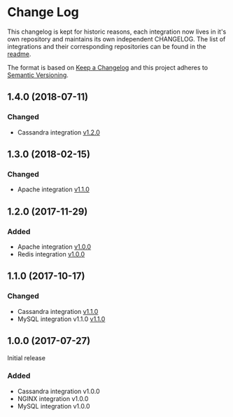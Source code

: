 # Change Log

This changelog is kept for historic reasons, each integration now lives in it's
own repository and maintains its own independent CHANGELOG. The list of
integrations and their corresponding repositories can be found in the
[readme](README.md).

The format is based on [Keep a Changelog](http://keepachangelog.com/)
and this project adheres to [Semantic Versioning](http://semver.org/).

## 1.4.0 (2018-07-11)
### Changed
- Cassandra integration [v1.2.0](integrations/cassandra/CHANGELOG.md#120-2018-07-11)

## 1.3.0 (2018-02-15)
### Changed
- Apache integration [v1.1.0](integrations/apache/CHANGELOG.md#110-2018-02-08)

## 1.2.0 (2017-11-29)
### Added
- Apache integration [v1.0.0](integrations/apache/CHANGELOG.md#100-2017-11-29)
- Redis integration [v1.0.0](integrations/redis/CHANGELOG.md#100-2017-11-29)

## 1.1.0 (2017-10-17)
### Changed
- Cassandra integration [v1.1.0](integrations/cassandra/CHANGELOG.md#110-2017-10-16)
- MySQL integration v1.1.0 [v1.1.0](integrations/mysql/CHANGELOG.md#110-2017-10-16)

## 1.0.0 (2017-07-27)

Initial release

### Added
- Cassandra integration v1.0.0
- NGINX integration v1.0.0
- MySQL integration v1.0.0
